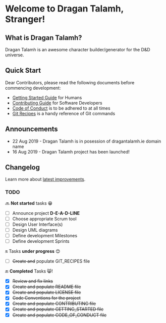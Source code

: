 # Welcome to Dragan Talamh, Stranger!

## What is Dragan Talamh?
Dragan Talamh is an awesome character builder/generator for the D&D universe.

## Quick Start
Dear Contributors, please read the following documents before commencing development:
- [Getting Started Guide](https://github.com/fedpy/DraganTalamh/blob/master/docs/GETTING_STARTED.md) for Humans
- [Contributing Guide](https://github.com/fedpy/DraganTalamh/blob/master/docs/CONTRIBUTING.md) for Software Developers
- [Code of Conduct](https://github.com/fedpy/DraganTalamh/blob/master/docs/CODE_OF_CONDUCT.md) is to be adhered to at all times
- [Git Recipes](https://github.com/fedpy/DraganTalamh/blob/master/docs/GIT_RECIPES.md) is a handy reference of Git commands

## Announcements
- 22 Aug 2019 - Dragan Talamh is in posession of dragantalamh.ie domain name
- 16 Aug 2019 - Dragan Talamh project has been launched!

## 	Changelog
Learn more about [latest improvements](CHANGELOG.md).

### TODO
:soon: **Not started** tasks :grin:

- [ ] Announce project **D-E-A-D-LINE**
- [ ] Choose appropriate Scrum tool
- [ ] Design User Interface(s)
- [ ] Design UML diagrams
- [ ] Define development Milestones
- [ ] Define development Sprints

:on: Tasks **under progress** :blush:
- [ ] ~~Create and~~ populate GIT_RECIPES file

:end: **Completed** Tasks :smile_cat:!
- [x] ~~Review and fix links~~
- [x] ~~Create and populate README file~~
- [x] ~~Create and populate LICENSE file~~
- [x] ~~Code Conventions for the project~~
- [x] ~~Create and populate CONTRIBUTING file~~
- [x] ~~Create and populate GETTING_STARTED file~~
- [x] ~~Create and populate CODE_OF_CONDUCT file~~
